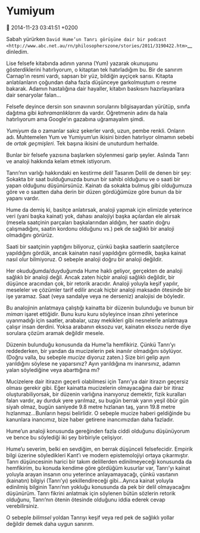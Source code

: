 Yumiyum
=======

:date: 2014-11-23 03:41:51 +0200

Sabah yürürken `David Hume’un Tanrı görüşüne dair bir
podcast <http://www.abc.net.au/rn/philosopherszone/stories/2011/3190422.htm>`__
dinledim.

Lise felsefe kitabında adının yanına (Yum) yazarak okunuşunu
gösterdiklerini hatırlıyorum, o kitaptan tek hatırladığım bu. Bir de
sanırım Carnap’ın resmi vardı, sapsarı bir yüz, bildiğin ayçiçek sarısı.
Kitapta anlatılanların çoğundan daha fazla düşünceye garkolmuştum o
resme bakarak. Adamın hastalığına dair hayaller, kitabın baskısını
hazırlayanlara dair senaryolar falan…

Felsefe deyince dersin son sınavının sorularını bilgisayardan yürütüp,
sınıfa dağıtma gibi *kahramanlıklarım* da vardır. Öğretmenin adını da
hala hatırlıyorum ama Google’ın gazabına uğramayalım şimdi.

*Yumiyum* da o zamanlar sakız şekerler vardı, uzun, pembe renkli.
Onların adı. Muhtemelen Yum ve Yumiyum’un ikisini birden hatırlıyor
olmamın sebebi de *ortak geçmişleri.* Tek başına ikisini de unuturdum
herhalde.

Bunlar bir felsefe yazısına başlarken söylenmesi garip şeyler. Aslında
Tanrı ve analoji hakkında kelam etmek istiyorum.

Tanrı’nın varlığı hakkındaki en kestirme *delil* Tasarım Delili de denen
bir şey: Sokakta bir saat bulduğunuzda bunun bir sahibi olduğunu ve o
saati bir yapan olduğunu düşünürsünüz. Kainatı da sokakta bulmuş gibi
olduğumuza göre ve o saatten daha derin bir düzen gördüğümüze göre bunun
da bir yapanı vardır.

Hume da demiş ki, basitçe anlatırsak, analoji yapmak için elimizde
yeterince veri (yani başka kainat) yok, dahası analojiyi başka açılardan
ele alırsak (mesela saatçinin parçaları başkalarından aldığını, her
saatin doğru çalışmadığını, saatin kordonu olduğunu vs.) pek de sağlıklı
bir analoji olmadığını görürüz.

Saati bir saatçinin yaptığını biliyoruz, çünkü başka saatlerin
saatçilerce yapıldığını gördük, ancak kainatın nasıl yapıldığını
görmedik, başka kainat nasıl olur bilmiyoruz. O sebeple analoji doğru
bir analoji değildir.

Her okuduğumda/duyduğumda Hume haklı geliyor, gerçekten de analoji
sağlıklı bir analoji değil. Ancak zaten hiçbir analoji sağlıklı
değildir, bir düşünce aracından çok, bir retorik aracıdır. Analoji
yoluyla keşif yapılır, meseleler ve çözümler tarif edilir ancak hiçbir
analoji maksadın ötesinde bir işe yaramaz. Saat (veya sandalye veya ne
derseniz) analojisi de böyledir.

Bu analojinin anlatmaya çalıştığı kainatta bir düzenin bulunduğu ve
bunun bir *mimarı* işaret ettiğidir. Bunu kuru kuru söyleyince insan
zihni yeterince uyanmadığı için saatler, arabalar, uzay mekikleri gibi
nesnelerle anlatmaya çalışır insan derdini. Yoksa arabanın eksozu var,
kainatın eksozu nerde diye sorulara çözüm aramak değildir mesele.

Düzenin bulunduğu konusunda da Hume’la hemfikiriz. Çünkü Tanrı’yı
reddederken, bir yandan da mucizelerin pek inanılır olmadığını söylüyor.
(Doğru valla, bu sebeple *mucize* diyoruz zaten.) Size biri gelip ayın
yarıldığını söylese ne yaparsınız? Ayın yarıldığına mı inanırsınız,
adamın yalan söylediğine veya abarttığına mı?

Mucizelere dair itirazın geçerli olabilmesi için Tanrı’ya dair itirazın
geçersiz olması gerekir gibi. Eğer kainatta mucizelerin olmayacağına
dair bir itiraz oluşturabiliyorsak, bir düzenin varlığına inanıyoruz
demektir, fizik kuralları falan vardır, ay durduk yere yarılmaz, su
bugün berrak yarın yeşil öbür gün siyah olmaz, bugün saniyede 9.8 metre
hızlanan taş, yarın 19.8 metre hızlanmaz…Bunların hepsi belirlidir. O
sebeple mucize haberi geldiğinde bu kanunlara inancımız, bize haber
getirene inancımızdan daha fazladır.

Hume’un analoji konusunda gereğinden fazla ciddi olduğunu düşünüyorum ve
bence bu söylediği iki şey birbiriyle çelişiyor.

Hume’u severim, belki en sevdiğim, en berrak düşünceli felsefecidir.
Empirik bilgi üzerine söyledikleri Kant’ı ve modern epistemolojiyi
ortaya çıkarmıştır. Tanrı düşüncesinin harici bir takım delillerden
edinilmeyeceği konusunda da hemfikirim, bu konuda kendime göre gördüğüm
kusurlar var, Tanrı’yı kainat yoluyla arayan insanın onu yeterince
anlayamayacağı, çünkü vasıtanın (kainatın) bilgiyi (Tanrı’yı)
şekillendireceği gibi…Ayrıca kainat yoluyla edinilmiş bilginin Tanrı’nın
yokluğu konusunda da pek bir delil olmayacağını düşünürüm. Tanrı fikrini
anlatmak için söylenen bütün sözlerin retorik olduğunu, Tanrı’nın ötenin
ötesinde olduğunu iddia ederek cevap verebilirsiniz.

O sebeple *bilimsel* yoldan Tanrıyı keşif veya red pek de sağlıklı
yollar değildir demek daha uygun sanırım.
